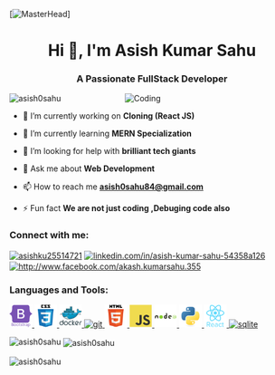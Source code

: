 [![MasterHead](https://codecondo.com/wp-content/uploads/2017/09/how-to-be-a-full-stack-developer.jpg)]
<h1 align="center">Hi 👋, I'm Asish Kumar Sahu</h1>
<h3 align="center">A Passionate FullStack Developer</h3>
<img align=right alt="Coding" width="300" src="https://simpleprogrammer.com/wp-content/uploads/2019/04/programmer-hero.png" />

<p align="left"> <img src="https://komarev.com/ghpvc/?username=asish0sahu&label=Profile%20views&color=0e75b6&style=flat" alt="asish0sahu" /> </p>

- 🔭 I’m currently working on **Cloning (React JS)**

- 🌱 I’m currently learning **MERN Specialization**

- 🤝 I’m looking for help with **brilliant tech giants**

- 💬 Ask me about **Web Development**

- 📫 How to reach me **asish0sahu84@gmail.com**

- ⚡ Fun fact **We are not just coding ,Debuging code also**

<h3 align="left">Connect with me:</h3>
<p align="left">
<a href="https://twitter.com/asishku25514721" target="blank"><img align="center" src="https://raw.githubusercontent.com/rahuldkjain/github-profile-readme-generator/master/src/images/icons/Social/twitter.svg" alt="asishku25514721" height="30" width="40" /></a>
<a href="https://linkedin.com/in/linkedin.com/in/asish-kumar-sahu-54358a126" target="blank"><img align="center" src="https://raw.githubusercontent.com/rahuldkjain/github-profile-readme-generator/master/src/images/icons/Social/linked-in-alt.svg" alt="linkedin.com/in/asish-kumar-sahu-54358a126" height="30" width="40" /></a>
<a href="https://fb.com/http://www.facebook.com/akash.kumarsahu.355" target="blank"><img align="center" src="https://raw.githubusercontent.com/rahuldkjain/github-profile-readme-generator/master/src/images/icons/Social/facebook.svg" alt="http://www.facebook.com/akash.kumarsahu.355" height="30" width="40" /></a>
</p>

<h3 align="left">Languages and Tools:</h3>
<p align="left"> <a href="https://getbootstrap.com" target="_blank" rel="noreferrer"> <img src="https://raw.githubusercontent.com/devicons/devicon/master/icons/bootstrap/bootstrap-plain-wordmark.svg" alt="bootstrap" width="40" height="40"/> </a> <a href="https://www.w3schools.com/css/" target="_blank" rel="noreferrer"> <img src="https://raw.githubusercontent.com/devicons/devicon/master/icons/css3/css3-original-wordmark.svg" alt="css3" width="40" height="40"/> </a> <a href="https://www.docker.com/" target="_blank" rel="noreferrer"> <img src="https://raw.githubusercontent.com/devicons/devicon/master/icons/docker/docker-original-wordmark.svg" alt="docker" width="40" height="40"/> </a> <a href="https://git-scm.com/" target="_blank" rel="noreferrer"> <img src="https://www.vectorlogo.zone/logos/git-scm/git-scm-icon.svg" alt="git" width="40" height="40"/> </a> <a href="https://www.w3.org/html/" target="_blank" rel="noreferrer"> <img src="https://raw.githubusercontent.com/devicons/devicon/master/icons/html5/html5-original-wordmark.svg" alt="html5" width="40" height="40"/> </a> <a href="https://developer.mozilla.org/en-US/docs/Web/JavaScript" target="_blank" rel="noreferrer"> <img src="https://raw.githubusercontent.com/devicons/devicon/master/icons/javascript/javascript-original.svg" alt="javascript" width="40" height="40"/> </a> <a href="https://nodejs.org" target="_blank" rel="noreferrer"> <img src="https://raw.githubusercontent.com/devicons/devicon/master/icons/nodejs/nodejs-original-wordmark.svg" alt="nodejs" width="40" height="40"/> </a> <a href="https://www.python.org" target="_blank" rel="noreferrer"> <img src="https://raw.githubusercontent.com/devicons/devicon/master/icons/python/python-original.svg" alt="python" width="40" height="40"/> </a> <a href="https://reactjs.org/" target="_blank" rel="noreferrer"> <img src="https://raw.githubusercontent.com/devicons/devicon/master/icons/react/react-original-wordmark.svg" alt="react" width="40" height="40"/> </a> <a href="https://www.sqlite.org/" target="_blank" rel="noreferrer"> <img src="https://www.vectorlogo.zone/logos/sqlite/sqlite-icon.svg" alt="sqlite" width="40" height="40"/> </a> </p>

<p><img align="left" src="https://github-readme-stats.vercel.app/api/top-langs?username=asish0sahu&show_icons=true&locale=en&layout=compact" alt="asish0sahu" /></p>

<p>&nbsp;<img align="center" src="https://github-readme-stats.vercel.app/api?username=asish0sahu&show_icons=true&locale=en" alt="asish0sahu" /></p>

<p><img align="center" src="https://github-readme-streak-stats.herokuapp.com/?user=asish0sahu&" alt="asish0sahu" /></p>
